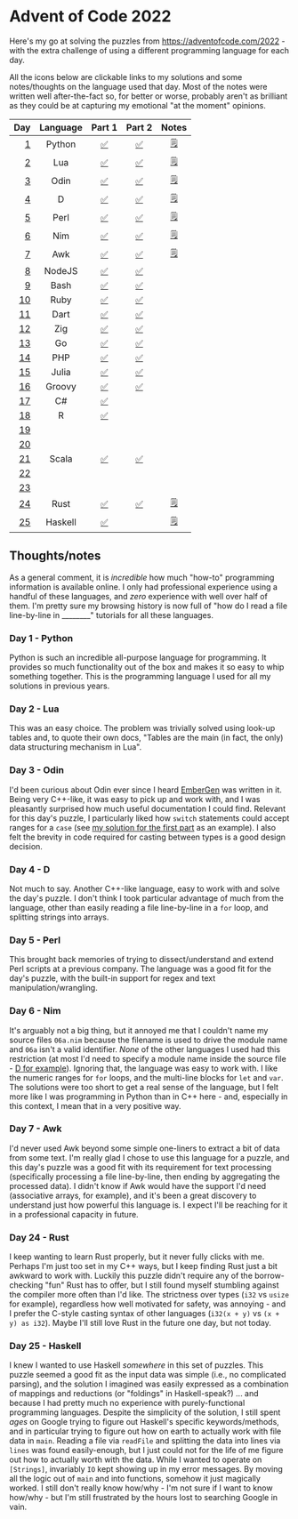 # Advent of Code 2022

Here's my go at solving the puzzles from https://adventofcode.com/2022 - with the extra challenge of using a different programming language for each day.

All the icons below are clickable links to my solutions and some notes/thoughts on the language used that day. Most of the notes were written well after-the-fact so, for better or worse, probably aren't as brilliant as they could be at capturing my emotional "at the moment" opinions.

| Day                                        | Language | Part 1                                     | Part 2                                     | Notes                                 |
| -----------------------------------------: | :------: | :----------------------------------------: | :----------------------------------------: | :-----------------------------------: |
| [1](https://adventofcode.com/2022/day/1)   | Python   | [:white_check_mark:](01_Python/01a.py)     | [:white_check_mark:](01_Python/01b.py)     | [:spiral_notepad:](#day-1---python)   |
| [2](https://adventofcode.com/2022/day/2)   | Lua      | [:white_check_mark:](02_Lua/02a.lua)       | [:white_check_mark:](02_Lua/02b.lua)       | [:spiral_notepad:](#day-2---lua)      |
| [3](https://adventofcode.com/2022/day/3)   | Odin     | [:white_check_mark:](03_Odin/03a.odin)     | [:white_check_mark:](03_Odin/03b.odin)     | [:spiral_notepad:](#day-3---odin)     |
| [4](https://adventofcode.com/2022/day/4)   | D        | [:white_check_mark:](04_D/04a.d)           | [:white_check_mark:](04_D/04b.d)           | [:spiral_notepad:](#day-4---d)        |
| [5](https://adventofcode.com/2022/day/5)   | Perl     | [:white_check_mark:](05_Perl/05a.pl)       | [:white_check_mark:](05_Perl/05b.pl)       | [:spiral_notepad:](#day-5---perl)     |
| [6](https://adventofcode.com/2022/day/6)   | Nim      | [:white_check_mark:](06_Nim/day06a.nim)    | [:white_check_mark:](06_Nim/day06b.nim)    | [:spiral_notepad:](#day-6---nim)      |
| [7](https://adventofcode.com/2022/day/7)   | Awk      | [:white_check_mark:](07_Awk/07a.awk)       | [:white_check_mark:](07_Awk/07b.awk)       | [:spiral_notepad:](#day-7---awk)      |
| [8](https://adventofcode.com/2022/day/8)   | NodeJS   | [:white_check_mark:](08_NodeJS/08a.js)     | [:white_check_mark:](08_NodeJS/08b.js)     |                                       |
| [9](https://adventofcode.com/2022/day/9)   | Bash     | [:white_check_mark:](09_Bash/09a.sh)       | [:white_check_mark:](09_Bash/09b.sh)       |                                       |
| [10](https://adventofcode.com/2022/day/10) | Ruby     | [:white_check_mark:](10_Ruby/10a.rb)       | [:white_check_mark:](10_Ruby/10b.rb)       |                                       |
| [11](https://adventofcode.com/2022/day/11) | Dart     | [:white_check_mark:](11_Dart/11a.dart)     | [:white_check_mark:](11_Dart/11b.dart)     |                                       |
| [12](https://adventofcode.com/2022/day/12) | Zig      | [:white_check_mark:](12_Zig/12a.zig)       | [:white_check_mark:](12_Zig/12b.zig)       |                                       |
| [13](https://adventofcode.com/2022/day/13) | Go       | [:white_check_mark:](13_Go/13a.go)         | [:white_check_mark:](13_Go/13b.go)         |                                       |
| [14](https://adventofcode.com/2022/day/14) | PHP      | [:white_check_mark:](14_PHP/14a.php)       | [:white_check_mark:](14_PHP/14b.php)       |                                       |
| [15](https://adventofcode.com/2022/day/15) | Julia    | [:white_check_mark:](15_Julia/15a.jl)      | [:white_check_mark:](15_Julia/15b.jl)      |                                       |
| [16](https://adventofcode.com/2022/day/16) | Groovy   | [:white_check_mark:](16_Groovy/16a.groovy) | [:white_check_mark:](16_Groovy/16b.groovy) |                                       |
| [17](https://adventofcode.com/2022/day/17) | C#       | [:white_check_mark:](17_C%23/17a.cs)       |                                            |                                       |
| [18](https://adventofcode.com/2022/day/18) | R        | [:white_check_mark:](18_R/18a.R)           |                                            |                                       |
| [19](https://adventofcode.com/2022/day/19) |          |                                            |                                            |                                       |
| [20](https://adventofcode.com/2022/day/20) |          |                                            |                                            |                                       |
| [21](https://adventofcode.com/2022/day/21) | Scala    | [:white_check_mark:](21_Scala/21a.scala)   | [:white_check_mark:](21_Scala/21b.scala)   |                                       |
| [22](https://adventofcode.com/2022/day/22) |          |                                            |                                            |                                       |
| [23](https://adventofcode.com/2022/day/23) |          |                                            |                                            |                                       |
| [24](https://adventofcode.com/2022/day/24) | Rust     | [:white_check_mark:](25_Rust/24a.rs)       | [:white_check_mark:](25_Rust/24a.rs)       | [:spiral_notepad:](#day-24---rust)    |
| [25](https://adventofcode.com/2022/day/25) | Haskell  | [:white_check_mark:](25_Haskell/25a.hs)    |                                            | [:spiral_notepad:](#day-25---haskell) |

## Thoughts/notes

As a general comment, it is *incredible* how much "how-to" programming information is available online. I only had professional experience using a handful of these languages, and *zero* experience with well over half of them. I'm pretty sure my browsing history is now full of "how do I read a file line-by-line in ________" tutorials for all these languages.

### Day 1 - Python

Python is such an incredible all-purpose language for programming. It provides so much functionality out of the box and makes it so easy to whip something together. This is the programming language I used for all my solutions in previous years.

### Day 2 - Lua

This was an easy choice. The problem was trivially solved using look-up tables and, to quote their own docs, "Tables are the main (in fact, the only) data structuring mechanism in Lua".

### Day 3 - Odin

I'd been curious about Odin ever since I heard [EmberGen](https://odin-lang.org/showcase/embergen/) was written in it. Being very C++-like, it was easy to pick up and work with, and I was pleasantly surprised how much useful documentation I could find. Relevant for this day's puzzle, I particularly liked how `switch` statements could accept ranges for a `case` (see [my solution for the first part](03_Odin/03a.odin#L19-L24) as an example). I also felt the brevity in code required for casting between types is a good design decision.

### Day 4 - D

Not much to say. Another C++-like language, easy to work with and solve the day's puzzle. I don't think I took particular advantage of much from the language, other than easily reading a file line-by-line in a `for` loop, and splitting strings into arrays.

### Day 5 - Perl

This brought back memories of trying to dissect/understand and extend Perl scripts at a previous company. The language was a good fit for the day's puzzle, with the built-in support for regex and text manipulation/wrangling.

### Day 6 - Nim

It's arguably not a big thing, but it annoyed me that I couldn't name my source files `06a.nim` because the filename is used to drive the module name and `06a` isn't a valid identifier. *None* of the other languages I used had this restriction (at most I'd need to specify a module name inside the source file - [D for example](04_D/04a.d#L1)). Ignoring that, the language was easy to work with. I like the numeric ranges for `for` loops, and the multi-line blocks for `let` and `var`. The solutions were too short to get a real sense of the language, but I felt more like I was programming in Python than in C++ here - and, especially in this context, I mean that in a very positive way.

### Day 7 - Awk

I'd never used Awk beyond some simple one-liners to extract a bit of data from some text. I'm really glad I chose to use this language for a puzzle, and this day's puzzle was a good fit with its requirement for text processing (specifically processing a file line-by-line, then ending by aggregating the processed data). I didn't know if Awk would have the support I'd need (associative arrays, for example), and it's been a great discovery to understand just how powerful this language is. I expect I'll be reaching for it in a professional capacity in future.

### Day 24 - Rust

I keep wanting to learn Rust properly, but it never fully clicks with me. Perhaps I'm just too set in my C++ ways, but I keep finding Rust just a bit awkward to work with. Luckily this puzzle didn't require any of the borrow-checking "fun" Rust has to offer, but I still found myself stumbling against the compiler more often than I'd like. The strictness over types (`i32` vs `usize` for example), regardless how well motivated for safety, was annoying - and I prefer the C-style casting syntax of other languages (`i32(x + y)` vs `(x + y) as i32`). Maybe I'll still love Rust in the future one day, but not today.

### Day 25 - Haskell

I knew I wanted to use Haskell *somewhere* in this set of puzzles. This puzzle seemed a good fit as the input data was simple (i.e., no complicated parsing), and the solution I imagined was easily expressed as a combination of mappings and reductions (or "foldings" in Haskell-speak?) ... and because I had pretty much no experience with purely-functional programming languages. Despite the simplicity of the solution, I still spent *ages* on Google trying to figure out Haskell's specific keywords/methods, and in particular trying to figure out how on earth to actually work with file data in `main`. Reading a file via `readFile` and splitting the data into lines via `lines` was found easily-enough, but I just could not for the life of me figure out how to actually worth with the data. While I wanted to operate on `[Strings]`, invariably `IO` kept showing up in my error messages. By moving all the logic out of `main` and into functions, somehow it just magically worked. I still don't really know how/why - I'm not sure if I want to know how/why - but I'm still frustrated by the hours lost to searching Google in vain.
